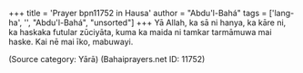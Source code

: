 +++
title = 'Prayer bpn11752 in Hausa'
author = "Abdu'l-Bahá"
tags = ['lang-ha', '', "Abdu'l-Bahá", "unsorted"]
+++
Yā Allah, ka sā ni hanya, ka kāre ni, ka haskaka futular zūciyāta, kuma ka maida ni tamkar tarmāmuwa mai haske. Kai nē mai īko, mabuwayi.

(Source category: Yārā)
(Bahaiprayers.net ID: 11752)

